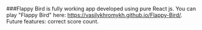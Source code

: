 ###Flappy Bird is fully working app developed using pure React js.
You can play "Flappy Bird" here: https://vasilykhromykh.github.io/Flappy-Bird/.
Future features: correct score count.
